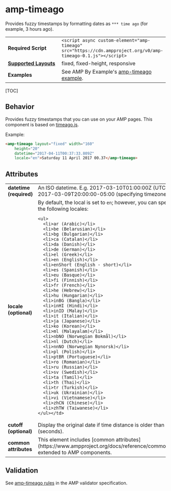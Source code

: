 <!--
Copyright 2017 The AMP HTML Authors. All Rights Reserved.

Licensed under the Apache License, Version 2.0 (the "License");
you may not use this file except in compliance with the License.
You may obtain a copy of the License at

      http://www.apache.org/licenses/LICENSE-2.0

Unless required by applicable law or agreed to in writing, software
distributed under the License is distributed on an "AS-IS" BASIS,
WITHOUT WARRANTIES OR CONDITIONS OF ANY KIND, either express or implied.
See the License for the specific language governing permissions and
limitations under the License.
-->

# amp-timeago

Provides fuzzy timestamps by formatting dates as `*** time ago` (for example, 3 hours ago).

<table>
  <tr>
    <td width="40%"><strong>Required Script</strong></td>
    <td><code>&lt;script async custom-element="amp-timeago" src="https://cdn.ampproject.org/v0/amp-timeago-0.1.js">&lt;/script></code></td>
  </tr>
  <tr>
    <td width="40%"><strong><a href="https://www.ampproject.org/docs/guides/responsive/control_layout.html">Supported Layouts</a></strong></td>
    <td>fixed, fixed-height, responsive</td>
  </tr>
  <tr>
    <td><strong>Examples</strong></td>
    <td>See AMP By Example's <a href="https://ampbyexample.com/components/amp-timeago/">amp-timeago example</a>.</td>
  </tr>
</table>

[TOC]

## Behavior

Provides fuzzy timestamps that you can use on your AMP pages. This component is based on <a href="https://github.com/hustcc/timeago.js">timeago.js</a>.

Example:

```html
<amp-timeago layout="fixed" width="160"
    height="20"
    datetime="2017-04-11T00:37:33.809Z"
    locale="en">Saturday 11 April 2017 00.37</amp-timeago>
```

## Attributes

<table class=„ad—table-listing“>
  <tr>
    <td width="40%"><strong>datetime (required)</strong></td>
    <td>An ISO datetime. E.g. 2017-03-10T01:00:00Z (UTC) *or* 2017-03-09T20:00:00-05:00 (specifying timezone offset).</td>
  </tr>
  <tr>
    <td width="40%"><strong>locale (optional)</strong></td>
    <td>By default, the local is set to <code>en</code>; however, you can specify one of the following locales:<br>

    <ul>
      <li>ar (Arabic)</li>
      <li>be (Belarusian)</li>
      <li>bg (Bulgarian)</li>
      <li>ca (Catalan)</li>
      <li>da (Danish)</li>
      <li>de (German)</li>
      <li>el (Greek)</li>
      <li>en (English)</li>
      <li>enShort (English - short)</li>
      <li>es (Spanish)</li>
      <li>eu (Basque)</li>
      <li>fi (Finnish)</li>
      <li>fr (French)</li>
      <li>he (Hebrew)</li>
      <li>hu (Hungarian)</li>
      <li>inBG (Bangla)</li>
      <li>inHI (Hindi)</li>
      <li>inID (Malay)</li>
      <li>it (Italian)</li>
      <li>ja (Japanese)</li>
      <li>ko (Korean)</li>
      <li>ml (Malayalam)</li>
      <li>nbNO (Norwegian Bokmål)</li>
      <li>nl (Dutch)</li>
      <li>nnNO (Norwegian Nynorsk)</li>
      <li>pl (Polish)</li>
      <li>ptBR (Portuguese)</li>
      <li>ro (Romanian)</li>
      <li>ru (Russian)</li>
      <li>sv (Swedish)</li>
      <li>ta (Tamil)</li>
      <li>th (Thai)</li>
      <li>tr (Turkish)</li>
      <li>uk (Ukrainian)</li>
      <li>vi (Vietnamese)</li>
      <li>zhCN (Chinese)</li>
      <li>zhTW (Taiwanese)</li>
    </ul></td>
  </tr>
  <tr>
    <td width="40%"><strong>cutoff (optional)</strong></td>
    <td>Display the original date if time distance is older than cutoff (seconds).</td>
  </tr>
  <tr>
    <td width="40%"><strong>common attributes</strong></td>
    <td>This element includes [common attributes](https://www.ampproject.org/docs/reference/common_attributes) extended to AMP components.</td>
  </tr>
</table>

## Validation

See [amp-timeago rules](https://github.com/ampproject/amphtml/blob/master/extensions/amp-timeago/validator-amp-timeago.protoascii) in the AMP validator specification.
